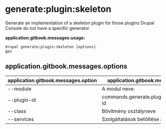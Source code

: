 # generate:plugin:skeleton
Generate an implementation of a skeleton plugin for those plugins Drupal Console do not have a specific generator

**application.gitbook.messages.usage:**
```
drupal generate:plugin:skeleton [options]
gps
```

## application.gitbook.messages.options
application.gitbook.messages.option | application.gitbook.messages.details
-------|-------------
--module | A modul neve.
--plugin-id | commands.generate.plugin.options.plugin-id
--class | Bővítmény osztályneve
--services | Szolgáltatások betöltése a tárolóból.
